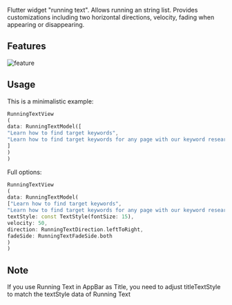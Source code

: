 Flutter widget "running text". Allows running an string list. Provides customizations including two
horizontal directions, velocity, fading when appearing or disappearing.

## Features

![feature](https://github.com/ngoclinhst98/FlutterRunningText/assets/65496918/1def81b3-e0fd-4574-9de2-4f6cdcf3c61b)

## Usage

This is a minimalistic example:

```dart
RunningTextView
(
data: RunningTextModel([
"Learn how to find target keywords",
"Learn how to find target keywords for any page with our keyword research guide."
]
)
)
```

Full options:

```dart
RunningTextView
(
data: RunningTextModel(
["Learn how to find target keywords",
"Learn how to find target keywords for any page with our keyword research guide."],
textStyle: const TextStyle(fontSize: 15),
velocity: 50,
direction: RunningTextDirection.leftToRight,
fadeSide: RunningTextFadeSide.both
)
)
```

## Note

If you use Running Text in AppBar as Title, you need to adjust titleTextStyle to match the textStyle
data of Running Text